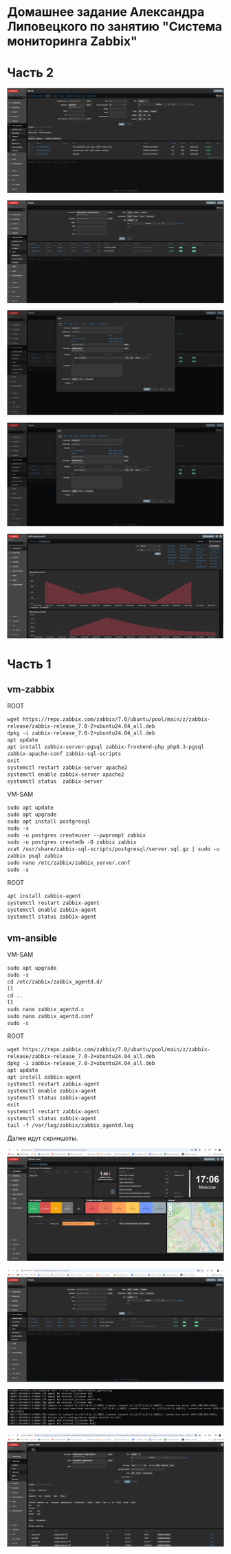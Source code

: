 # Домашнее задание Александра Липовецкого по занятию "Система мониторинга Zabbix"

# Часть 2

![Задание 1](./1.png)

![Задание 2-3_1](./2-3_1.png)

![Задание 2-3_2](./2-3_2.png)

![Задание 2-3_3](./2-3_3.png)

![Задание 4](./4.png)


# Часть 1

## vm-zabbix

ROOT

    wget https://repo.zabbix.com/zabbix/7.0/ubuntu/pool/main/z/zabbix-release/zabbix-release_7.0-2+ubuntu24.04_all.deb
    dpkg -i zabbix-release_7.0-2+ubuntu24.04_all.deb
    apt update
    apt install zabbix-server-pgsql zabbix-frontend-php php8.3-pgsql zabbix-apache-conf zabbix-sql-scripts
    exit
    systemctl restart zabbix-server apache2
    systemctl enable zabbix-server apache2
    systemctl status  zabbix-server

VM-SAM

    sudo apt update
    sudo apt upgrade
    sudo apt install postgresql
    sudo -s
    sudo -u postgres createuser --pwprompt zabbix
    sudo -u postgres createdb -O zabbix zabbix
    zcat /usr/share/zabbix-sql-scripts/postgresql/server.sql.gz | sudo -u zabbix psql zabbix
    sudo nano /etc/zabbix/zabbix_server.conf
    sudo -s
    
ROOT

    apt install zabbix-agent
    systemctl restart zabbix-agent
    systemctl enable zabbix-agent
    systemctl status zabbix-agent
    
## vm-ansible

VM-SAM

    sudo apt upgrade
    sudo -s
    cd /etc/zabbix/zabbix_agentd.d/
    ll
    cd ..
    ll
    sudo nano zabbix_agentd.c
    sudo nano zabbix_agentd.conf
    sudo -s
    
ROOT 

    wget https://repo.zabbix.com/zabbix/7.0/ubuntu/pool/main/z/zabbix-release/zabbix-release_7.0-2+ubuntu24.04_all.deb  
    dpkg -i zabbix-release_7.0-2+ubuntu24.04_all.deb  
    apt update  
    apt install zabbix-agent  
    systemctl restart zabbix-agent  
    systemctl enable zabbix-agent  
    systemctl status zabbix-agent  
    exit  
    systemctl restart zabbix-agent  
    systemctl status zabbix-agent  
    tail -f /var/log/zabbix/zabbix_agentd.log  


Далее идут скриншоты. 

![Авторизация в админке](./avtor_admin.png)

![Configuration > Hosts](./Configuration_Hosts.png)

![Лог zabbix agent](./Log_zabbix_agent.png)

![Monitoring > Latest data](./Monitoring_Latest_data.png)






  
